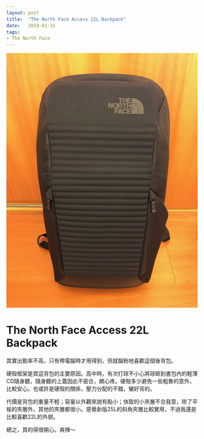 ```yaml
---
layout: post
title:  "The North Face Access 22L Backpack"
date:   2019-01-15
tags:
- The North Face
---
```

![The North Face Access 22L Backpack](/media/2019-01-15-The-North-Face-Access-22L-Backpack.jpg)

# The North Face Access 22L Backpack

其實出勤率不高，只有帶電腦時才用得到，但就腦粉地喜歡這個後背包。

硬殼框架是買這背包的主要原因。高中時，有次打球不小心將球砸到書包內的輕薄CD隨身聽，隨身聽的上蓋因此不密合，頗心疼。硬殼多少避免一些粗魯的意外，比較安心。也或許是硬殼的關係，壓力分配的不錯，蠻好背的。

代價是背包的重量不輕；容量以外觀來說有點小；快取的小夾層不合我意，除了平板的夾層外，其他的夾層都很小。感覺新版25L的斜角夾層比較實用，不過我還是比較喜歡22L的外貌。

總之，買的得很開心。爽辣～